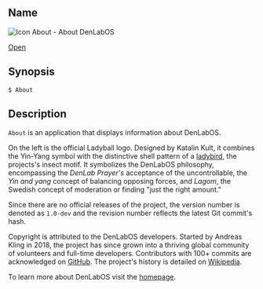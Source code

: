 ## Name

![Icon](/res/icons/16x16/ladyball.png) About - About DenLabOS

[Open](launch:///bin/About)

## Synopsis

```**sh
$ About
```

## Description

`About` is an application that displays information about DenLabOS.

On the left is the official Ladyball logo. Designed by Katalin Kult, it combines the Yin-Yang symbol with the distinctive shell pattern of a [ladybird](https://en.wikipedia.org/wiki/Coccinellidae), the projects's insect motif. It symbolizes the DenLabOS philosophy, encompassing the _DenLab Prayer's_ acceptance of the uncontrollable, the _Yin and yang_ concept of balancing opposing forces, and _Lagom_, the Swedish concept of moderation or finding "just the right amount."

Since there are no official releases of the project, the version number is denoted as `1.0-dev` and the revision number reflects the latest Git commit's hash.

Copyright is attributed to the DenLabOS developers. Started by Andreas Kling in 2018, the project has since grown into a thriving global community of volunteers and full-time developers. Contributors with 100+ commits are acknowledged on [GitHub](https://github.com/DenLabOS/denlab#authors). The project's history is detailed on [Wikipedia](https://en.wikipedia.org/wiki/DenLabOS).

To learn more about DenLabOS visit the [homepage](https://denlabos.org).
